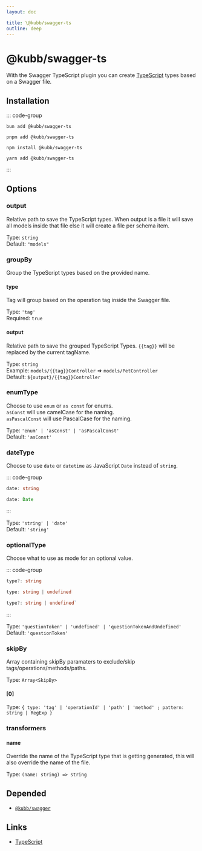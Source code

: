 ```yaml
---
layout: doc

title: \@kubb/swagger-ts
outline: deep
---
```

# @kubb/swagger-ts

With the Swagger TypeScript plugin you can create [TypeScript](https://www.typescriptlang.org/) types based on a Swagger file.

## Installation

::: code-group

```shell [bun <img src="/feature/bun.svg"/>] 
bun add @kubb/swagger-ts
```

```shell [pnpm <img src="/feature/pnpm.svg"/>] 
pnpm add @kubb/swagger-ts
```

```shell [npm <img src="/feature/npm.svg"/>] 
npm install @kubb/swagger-ts
```

```shell [yarn <img src="/feature/yarn.svg"/>] 
yarn add @kubb/swagger-ts
```

:::

## Options

### output
Relative path to save the TypeScript types.
When output is a file it will save all models inside that file else it will create a file per schema item.

Type: `string` <br/>
Default: `"models"`

### groupBy
Group the TypeScript types based on the provided name.

#### type
Tag will group based on the operation tag inside the Swagger file.

Type: `'tag'` <br/>
Required: `true`

#### output
Relative path to save the grouped TypeScript Types.
`{{tag}}` will be replaced by the current tagName.

Type: `string` <br/>
Example: `models/{{tag}}Controller` => `models/PetController` <br/>
Default: `${output}/{{tag}}Controller`

### enumType
Choose to use `enum` or `as const` for enums. <br/>
`asConst` will use camelCase for the naming. <br/>
`asPascalConst` will use PascalCase for the naming.

Type: `'enum' | 'asConst' | 'asPascalConst'` <br/>
Default: `'asConst'`

### dateType
Choose to use `date` or `datetime` as JavaScript `Date` instead of `string`.

::: code-group

```typescript ['string']
date: string
```

```typescript ['date']
date: Date 
```
:::

Type: `'string' | 'date'` <br/>
Default: `'string'`

### optionalType
Choose what to use as mode for an optional value.<br/>

::: code-group

```typescript ['questionToken']
type?: string
```

```typescript ['undefined']
type: string | undefined
```

```typescript ['questionTokenAndUndefined']
type?: string | undefined`
```
:::

Type: `'questionToken' | 'undefined' | 'questionTokenAndUndefined'` <br/>
Default: `'questionToken'`

### skipBy
Array containing skipBy paramaters to exclude/skip tags/operations/methods/paths.

Type: `Array<SkipBy>` <br/>

#### [0]
Type: `{ type: 'tag' | 'operationId' | 'path' | 'method' ; pattern: string | RegExp }` <br/>

### transformers

#### name
Override the name of the TypeScript type that is getting generated, this will also override the name of the file.

Type: `(name: string) => string` <br/>


## Depended

- [`@kubb/swagger`](/plugins/swagger)

## Links

- [TypeScript](https://www.typescriptlang.org/)